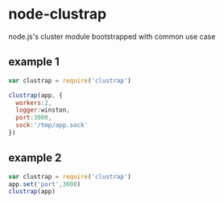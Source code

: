 node-clustrap
=============

node.js's cluster module bootstrapped with common use case

## example 1
```javascript
var clustrap = require('clustrap')

clustrap(app, {
  workers:2,
  logger:winston,
  port:3000,
  sock:'/tmp/app.sock'
})
```

## example 2
```javascript
var clustrap = require('clustrap')
app.set('port',3000)
clustrap(app)
```